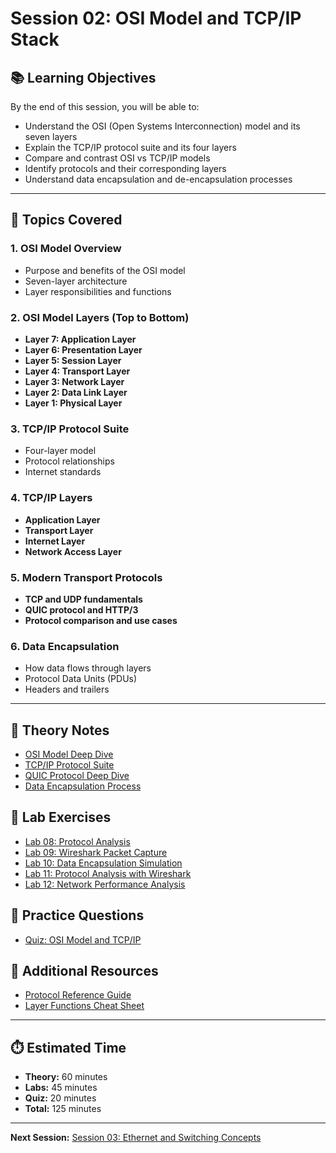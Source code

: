# Session 02: OSI Model and TCP/IP Stack

## 📚 Learning Objectives
By the end of this session, you will be able to:
- Understand the OSI (Open Systems Interconnection) model and its seven layers
- Explain the TCP/IP protocol suite and its four layers
- Compare and contrast OSI vs TCP/IP models
- Identify protocols and their corresponding layers
- Understand data encapsulation and de-encapsulation processes

---

## 🎯 Topics Covered

### 1. OSI Model Overview
- Purpose and benefits of the OSI model
- Seven-layer architecture
- Layer responsibilities and functions

### 2. OSI Model Layers (Top to Bottom)
- **Layer 7: Application Layer**
- **Layer 6: Presentation Layer**
- **Layer 5: Session Layer**
- **Layer 4: Transport Layer**
- **Layer 3: Network Layer**
- **Layer 2: Data Link Layer**
- **Layer 1: Physical Layer**

### 3. TCP/IP Protocol Suite
- Four-layer model
- Protocol relationships
- Internet standards

### 4. TCP/IP Layers
- **Application Layer**
- **Transport Layer**
- **Internet Layer**
- **Network Access Layer**

### 5. Modern Transport Protocols
- **TCP and UDP fundamentals**
- **QUIC protocol and HTTP/3**
- **Protocol comparison and use cases**

### 6. Data Encapsulation
- How data flows through layers
- Protocol Data Units (PDUs)
- Headers and trailers

---

## 📖 Theory Notes
- [OSI Model Deep Dive](./theory/osi-model.md)
- [TCP/IP Protocol Suite](./theory/tcpip-protocols.md)
- [QUIC Protocol Deep Dive](./theory/quic-protocol.md)
- [Data Encapsulation Process](./theory/data-encapsulation.md)

## 🧪 Lab Exercises
- [Lab 08: Protocol Analysis](./labs/lab08-protocol-analysis.md)
- [Lab 09: Wireshark Packet Capture](./labs/lab09-wireshark.md)
- [Lab 10: Data Encapsulation Simulation](./labs/lab10-data-encapsulation-simulation.md)
- [Lab 11: Protocol Analysis with Wireshark](./labs/lab11-wireshark-analysis.md)
- [Lab 12: Network Performance Analysis](./labs/lab12-performance-analysis.md)


## 📝 Practice Questions
- [Quiz: OSI Model and TCP/IP](./quiz/osi-tcpip-quiz.md)

## 🔗 Additional Resources
- [Protocol Reference Guide](./resources/protocol-reference.md)
- [Layer Functions Cheat Sheet](./resources/layer-functions.md)

---

## ⏱️ Estimated Time
- **Theory:** 60 minutes
- **Labs:** 45 minutes
- **Quiz:** 20 minutes
- **Total:** 125 minutes

---

**Next Session:** [Session 03: Ethernet and Switching Concepts](../03-ethernet-switching/) 